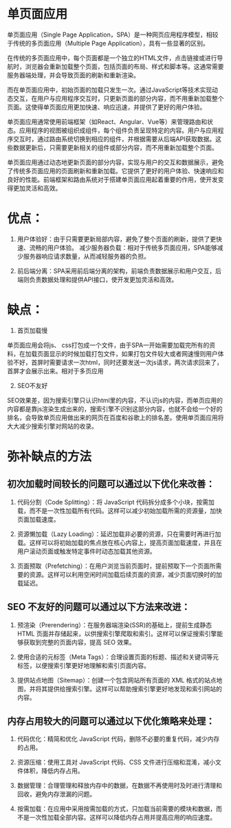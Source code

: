 # 单页面应用

单页面应用（Single Page Application，SPA）是一种网页应用程序模型，相较于传统的多页面应用（Multiple Page Application），具有一些显著的区别。

在传统的多页面应用中，每个页面都是一个独立的HTML文件，点击链接或进行导航时，浏览器会重新加载整个页面，包括页面的布局、样式和脚本等。这通常需要服务器端处理，并会导致页面的刷新和重新渲染。

而在单页面应用中，初始页面的加载只发生一次。通过JavaScript等技术实现动态交互，在用户与应用程序交互时，只更新页面的部分内容，而不用重新加载整个页面。这使得单页面应用更加快速、响应迅速，并提供了更好的用户体验。

单页面应用通常使用前端框架（如React、Angular、Vue等）来管理路由和状态。应用程序的视图被组织成组件，每个组件负责呈现特定的内容。用户与应用程序交互时，通过路由系统切换到相应的组件，并根据需要从后端API获取数据。这些数据更新后，只需要更新相关的组件或部分内容，而不用重新加载整个页面。

单页面应用通过动态地更新页面的部分内容，实现与用户的交互和数据展示，避免了传统多页面应用的页面刷新和重新加载。它提供了更好的用户体验、快速响应和良好的性能。前端框架和路由系统对于搭建单页面应用起着重要的作用，使开发变得更加灵活和高效。

# 优点：

1. 用户体验好：由于只需要更新局部内容，避免了整个页面的刷新，提供了更快速、流畅的用户体验。
减少服务器负载：相对于传统多页面应用，SPA能够减少服务器响应请求数量，从而减轻服务器的负担。

2. 前后端分离：SPA采用前后端分离的架构，前端负责数据展示和用户交互，后端则负责数据处理和提供API接口，使开发更加灵活和高效。


# 缺点：

1. 首页加载慢

单页面应用会将js、 css打包成一个文件，由于SPA一开始需要加载完所有的资料，在加载页面显示的时候加载打包文件，如果打包文件较大或者网速慢则用户体验不好，首屏时需要请求一次html，同时还要发送一次js请求，两次请求回来了，首屏才会展示出来。相对于多页应用

2. SEO不友好

SEO效果差，因为搜索引擎只认识html里的内容，不认识js的内容，而单页应用的内容都是靠js渲染生成出来的，搜索引擎不识别这部分内容，也就不会给一个好的排名，会导致单页应用做出来的网页在百度和谷歌上的排名差。使用单页面应用将大大减少搜索引擎对网站的收录。

# 弥补缺点的方法

## 初次加载时间较长的问题可以通过以下优化来改善：

1. 代码分割（Code Splitting）：将 JavaScript 代码拆分成多个小块，按需加载，而不是一次性加载所有代码。这样可以减少初始加载所需的资源量，加快页面加载速度。

2. 资源懒加载（Lazy Loading）：延迟加载非必要的资源，只在需要时再进行加载。这样可以将初始加载的焦点放在核心内容上，提高页面加载速度，并且在用户滚动页面或触发特定事件时动态加载其他资源。

3. 页面预取（Prefetching）：在用户浏览当前页面时，提前预取下一个页面所需要的资源。这样可以利用空闲时间加载后续页面的资源，减少页面切换时的加载延迟。
 

## SEO 不友好的问题可以通过以下方法来改进：

1. 预渲染（Prerendering）：在服务器端渲染(SSR)的基础上，提前生成静态 HTML 页面并存储起来，以供搜索引擎爬取和索引。这样可以保证搜索引擎能够获取到完整的页面内容，提高 SEO 效果。

2. 使用合适的元标签（Meta Tags）：合理设置页面的标题、描述和关键词等元标签，以便搜索引擎更好地理解和索引页面内容。

3. 提供站点地图（Sitemap）：创建一个包含网站所有页面的 XML 格式的站点地图，并将其提供给搜索引擎。这样可以帮助搜索引擎更好地发现和索引网站的内容。


## 内存占用较大的问题可以通过以下优化策略来处理：

1. 代码优化：精简和优化 JavaScript 代码，删除不必要的重复代码，减少内存的占用。

2. 资源压缩：使用工具对 JavaScript 代码、CSS 文件进行压缩和混淆，减小文件体积，降低内存占用。

3. 数据管理：合理管理和释放内存中的数据，在数据不再使用时及时进行清理和回收，避免内存泄漏的问题。

4. 按需加载：在应用中采用按需加载的方式，只加载当前需要的模块和数据，而不是一次性加载全部内容。这样可以降低内存占用并提高应用的响应速度。


